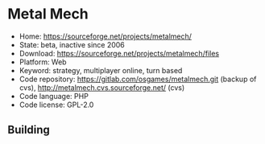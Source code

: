 # Metal Mech

- Home: https://sourceforge.net/projects/metalmech/
- State: beta, inactive since 2006
- Download: https://sourceforge.net/projects/metalmech/files
- Platform: Web
- Keyword: strategy, multiplayer online, turn based
- Code repository: https://gitlab.com/osgames/metalmech.git (backup of cvs), http://metalmech.cvs.sourceforge.net/ (cvs)
- Code language: PHP
- Code license: GPL-2.0

## Building
